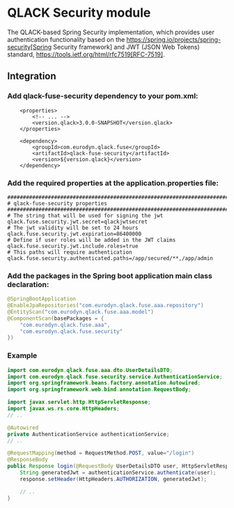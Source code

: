 # QLACK Security module

The QLACK-based Spring Security implementation, which provides user authentication functionality based on the https://spring.io/projects/spring-security[Spring Security framework] and JWT (JSON Web Tokens) standard, https://tools.ietf.org/html/rfc7519[RFC-7519].

## Integration

### Add qlack-fuse-security dependency to your pom.xml:

```
    <properties>
        <!-- ... -->
        <version.qlack>3.0.0-SNAPSHOT</version.qlack>
    </properties>

    <dependency>
        <groupId>com.eurodyn.qlack.fuse</groupId>
        <artifactId>qlack-fuse-security</artifactId>
        <version>${version.qlack}</version>
    </dependency>
```

### Add the required properties at the application.properties file:

```properties
################################################################################
# qlack-fuse-security properties
################################################################################
# The string that will be used for signing the jwt
qlack.fuse.security.jwt.secret=qlackjwtsecret
# The jwt validity will be set to 24 hours
qlack.fuse.security.jwt.expiration=86400000
# Define if user roles will be added in the JWT claims
qlack.fuse.security.jwt.include.roles=true
# This paths will require authentication
qlack.fuse.security.authenticated.paths=/app/secured/**,/app/admin
```

### Add the packages in the Spring boot application main class declaration:

```java
@SpringBootApplication
@EnableJpaRepositories("com.eurodyn.qlack.fuse.aaa.repository")
@EntityScan("com.eurodyn.qlack.fuse.aaa.model")
@ComponentScan(basePackages = {
    "com.eurodyn.qlack.fuse.aaa",
    "com.eurodyn.qlack.fuse.security"
})
```

### Example
```java
import com.eurodyn.qlack.fuse.aaa.dto.UserDetailsDTO;
import com.eurodyn.qlack.fuse.security.service.AuthenticationService;
import org.springframework.beans.factory.annotation.Autowired;
import org.springframework.web.bind.annotation.RequestBody;

import javax.servlet.http.HttpServletResponse;
import javax.ws.rs.core.HttpHeaders;
// ..

@Autowired
private AuthenticationService authenticationService;
// ..

@RequestMapping(method = RequestMethod.POST, value="/login")
@ResponseBody
public Response login(@RequestBody UserDetailsDTO user, HttpServletResponse response) {
    String generatedJwt = authenticationService.authenticate(user);
    response.setHeader(HttpHeaders.AUTHORIZATION, generatedJwt);

    // ..
}
```


